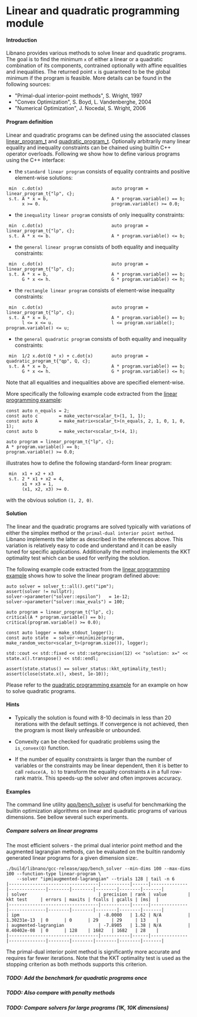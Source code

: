 # Linear and quadratic programming module


#### Introduction

Libnano provides various methods to solve linear and quadratic programs. The goal is to find the minimum `x` of either a linear or a quadratic combination of its components, contrained optionally with affine equalities and inequalities. The returned point `x` is guaranteed to be the global minimum if the program is feasible. More details can be found in the following sources:


* "Primal-dual interior-point methods", S. Wright, 1997
* "Convex Optimization", S. Boyd, L. Vandenberghe, 2004
* "Numerical Optimization", J. Nocedal, S. Wright, 2006


#### Program definition

Linear and quadratic programs can be defined using the associated classes [linear_program_t](../include/nano/function/linear.h) and [quadratic_program_t](../include/nano/function/quadratic.h). Optionally arbitrarily many linear equality and inequality constraints can be chained using builtin C++ operator overloads. Following we show how to define various programs using the C++ interface:

* the `standard linear program` consists of equality contraints and positive element-wise solutions:
```
 min  c.dot(x)                          auto program = linear_program_t{"lp", c};
 s.t. A * x = b,                        A * program.variable() == b;
      x >= 0.                           program.variable() >= 0.0;
```

* the `inequality linear program` consists of only inequality constraints:
```
 min  c.dot(x)                          auto program = linear_program_t{"lp", c};
 s.t. A * x <= b.                       A * program.variable() <= b;
```

* the `general linear program` consists of both equality and inequality constraints:
```
 min  c.dot(x)                          auto program = linear_program_t{"lp", c};
 s.t. A * x = b,                        A * program.variable() == b;
      G * x <= h.                       G * program.variable() <= h;
```

* the `rectangle linear program` consists of element-wise inequality constraints:
```
 min  c.dot(x)                          auto program = linear_program_t{"lp", c};
 s.t. A * x = b,                        A * program.variable() == b;
      l <= x <= u.                      l <= program.variable(); program.variable() <= u;
```

* the `general quadratic program` consists of both equality and inequality constraints:
```
 min  1/2 x.dot(Q * x) + c.dot(x)       auto program = quadratic_program_t{"qp", Q, c};
 s.t. A * x = b,                        A * program.variable() == b;
      G * x <= h.                       G * program.variable() <= h;
```
Note that all equalities and inequalities above are specified element-wise.


More specifically the following example code extracted from the [linear programming example](../example/src/linprog.cpp):
```
const auto n_equals = 2;
const auto c        = make_vector<scalar_t>(1, 1, 1);
const auto A        = make_matrix<scalar_t>(n_equals, 2, 1, 0, 1, 0, 1);
const auto b        = make_vector<scalar_t>(4, 1);

auto program = linear_program_t{"lp", c};
A * program.variable() == b;
program.variable() >= 0.0;
```
illustrates how to define the following standard-form linear program:
```
 min  x1 + x2 + x3
 s.t. 2 * x1 + x2 = 4,
      x1 + x3 = 1,
      (x1, x2, x3) >= 0.
```
with the obvious solution `(1, 2, 0)`.


#### Solution

The linear and the quadratic programs are solved typically with variations of either the simplex method or the `primal-dual interior point method`. Libnano implements the latter as described in the references above. This variation is relatively easy to code and understand and it can be easily tuned for specific applications. Additionally the method implements the KKT optimality test which can be used for verifying the solution.

The following example code extracted from the [linear programming example](../example/src/linprog.cpp) shows how to solve the linear program defined above:
```
auto solver = solver_t::all().get("ipm");
assert(solver != nullptr);
solver->parameter("solver::epsilon")   = 1e-12;
solver->parameter("solver::max_evals") = 100;

auto program = linear_program_t{"lp", c};
critical(A * program.variable() == b);
critical(program.variable() >= 0.0);

const auto logger = make_stdout_logger();
const auto state  = solver->minimize(program, make_random_vector<scalar_t>(program.size()), logger);

std::cout << std::fixed << std::setprecision(12) << "solution: x=" << state.x().transpose() << std::endl;

assert(state.status() == solver_status::kkt_optimality_test);
assert(close(state.x(), xbest, 1e-10));
```

Please refer to the [quadratic programming example](../example/src/quadprog.cpp) for an example on how to solve quadratic programs.


#### Hints

* Typically the solution is found with 8-10 decimals in less than 20 iterations with the default settings. If convergence is not achieved, then the program is most likely unfeasible or unbounded.

* Convexity can be checked for quadratic problems using the `is_convex(Q)` function.

* If the number of equality constraints is larger than the number of variables or the constraints may be linear dependent, then it is better to call `reduce(A, b)` to transform the equality constraints `A` in a full row-rank matrix. This speeds-up the solver and often improves accuracy.


#### Examples

The command line utility [app/bench_solver](../app/bench_solver.cpp) is useful for benchmarking the builtin optimization algorithms on linear and quadratic programs of various dimensions. See bellow several such experiments.


##### Compare solvers on linear programs

The most efficient solvers - the primal dual interior point method and the augmented lagrangian methods, can be evaluated on the builtin randomly generated linear programs for a given dimension size:.
```
./build/libnano/gcc-release/app/bench_solver --min-dims 100 --max-dims 100 --function-type linear-program \
    --solver "ipm|augmented-lagrangian" --trials 128 | tail -n 6
|----------------------------------|-----------|------|--------------|--------------|--------|--------|--------|--------|-------|
| solver                           | precision | rank | value        | kkt test     | errors | maxits | fcalls | gcalls | [ms]  |
|----------------------------------|-----------|------|--------------|--------------|--------|--------|--------|--------|-------|
| ipm                              | -8.0000   | 1.62 | N/A          | 1.30231e-13  | 0      | 0      | 29     | 29     | 13    |
| augmented-lagrangian             | -7.8905   | 1.38 | N/A          | 8.40402e-08  | 0      | 128    | 1682   | 1682   | 28    |
|----------------------------------|-----------|------|--------------|--------------|--------|--------|--------|--------|-------|
```

The primal-dual interior point method is significantly more accurate and requires far fewer iterations. Note that the KKT optimality test is used as the stopping criterion as both methods supports this criterion.


##### TODO: Add the benchmark for quadratic programs once

##### TODO: Also compare with penalty methods

##### TODO: Compare solvers for large programs (1K, 10K dimensions)

